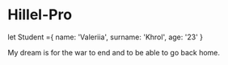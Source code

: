 # Hillel-Pro

let Student ={ 
  name: 'Valeriia', 
  surname: 'Khrol', 
  age: '23' 
  }

My dream is for the war to end and to be able to go back home.
